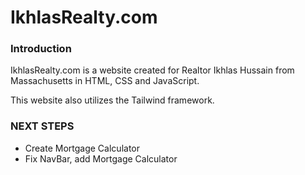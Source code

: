 # IkhlasRealty.com

### Introduction
IkhlasRealty.com is a website created for Realtor Ikhlas Hussain from Massachusetts in HTML, CSS and JavaScript.

This website also utilizes the Tailwind framework.

### NEXT STEPS
* Create Mortgage Calculator
* Fix NavBar, add Mortgage Calculator